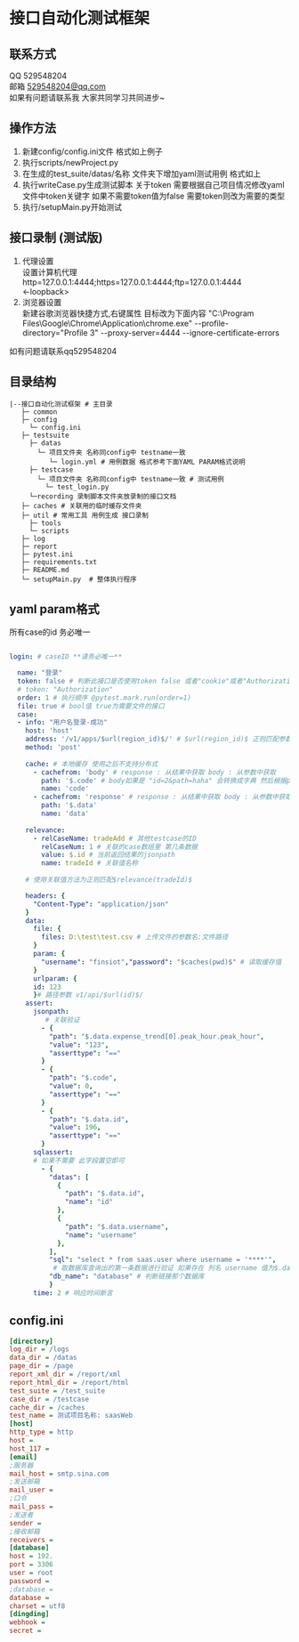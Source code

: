 # **接口自动化测试框架**
## 联系方式  
QQ 529548204  
邮箱 529548204@qq.com  
如果有问题请联系我 大家共同学习共同进步~
## 操作方法
1. 新建config/config.ini文件 格式如上例子
2. 执行scripts/newProject.py
3. 在生成的test_suite/datas/名称 文件夹下增加yaml测试用例 格式如上
4. 执行writeCase.py生成测试脚本 关于token 需要根据自己项目情况修改yaml文件中token关键字 如果不需要token值为false 需要token则改为需要的类型
5. 执行/setupMain.py开始测试
## 接口录制 (测试版)

1. 代理设置  
设置计算机代理  
http=127.0.0.1:4444;https=127.0.0.1:4444;ftp=127.0.0.1:4444  
<-loopback>  
2. 浏览器设置  
新建谷歌浏览器快捷方式,右键属性 目标改为下面内容
"C:\Program Files\Google\Chrome\Application\chrome.exe" --profile-directory="Profile 3" --proxy-server=4444 --ignore-certificate-errors

如有问题请联系qq529548204

## 目录结构
    |--接口自动化测试框架 # 主目录
       ├─ common 
       ├─ config
         └─ config.ini
       ├─ testsuite
         ├─ datas
           └─ 项目文件夹 名称同config中 testname一致
              └─ login.yml # 用例数据 格式参考下面YAML PARAM格式说明
         ├─ testcase
           └─ 项目文件夹 名称同config中 testname一致 # 测试用例
             └─ test_login.py
         └─recording 录制脚本文件夹放录制的接口文档
       ├─ caches # 关联用的临时缓存文件夹
       ├─ util # 常用工具 用例生成 接口录制
         ├─ tools
         └─ scripts 
       ├─ log
       ├─ report 	
       ├─ pytest.ini	   
       ├─ requirements.txt		 
       ├─ README.md          
       └─ setupMain.py	# 整体执行程序


## yaml param格式
所有case的id 务必唯一

``` yaml

login: # caseID **请务必唯一**

  name: "登录"
  token: false # 判断此接口是否使用token false 或者"cookie"或者"Authorization"等
  # token: "Authorization"
  order: 1 # 执行顺序 @pytest.mark.run(order=1)
  file: true # bool值 true为需要文件的接口
  case:
  - info: "用户名登录-成功"
    host: 'host'
    address: '/v1/apps/$url(region_id)$/' # $url(region_id)$ 正则匹配参数中的路径参数
    method: 'post'
    
    cache: # 本地缓存 使用之后不支持分布式
      - cachefrom: 'body' # response : 从结果中获取 body : 从参数中获取
        path: '$.code' # body如果是 "id=2&path=haha" 会转换成字典 然后根据path使用jsonpath取值
        name: 'code'
      - cachefrom: 'response' # response : 从结果中获取 body : 从参数中获取
        path: '$.data'
        name: 'data'
        
    relevance:
      - relCaseName: tradeAdd # 其他testcase的ID
        relCaseNum: 1 # 关联的case数组里 第几条数据
        value: $.id # 当前返回结果的jsonpath
        name: tradeId # 关联值名称
        
    # 使用关联值方法为正则匹配$relevance(tradeId)$

    headers: {
      "Content-Type": "application/json"
    }
    data:
      file: {
        files: D:\test\test.csv # 上传文件的参数名:文件路径
      }
      param: {
        "username": "finsiot","password": "$caches(pwd)$" # 读取缓存值
      }
      urlparam: {
      id: 123
      }# 路径参数 v1/api/$url(id)$/
    assert:
      jsonpath:
         # 关联验证
        - {
          "path": "$.data.expense_trend[0].peak_hour.peak_hour",
          "value": "123", 
          "asserttype": "=="
        }
        - {
          "path": "$.code",
          "value": 0,
          "asserttype": "=="
        }
        - {
          "path": "$.data.id",
          "value": 196,
          "asserttype": "=="
        }
      sqlassert:
      # 如果不需要 此字段置空即可
        - {
          "datas": [
            {
              "path": "$.data.id",
              "name": "id"
            },
            {
              "path": "$.data.username",
              "name": "username"
            },
          ],
          "sql": "select * from saas.user where username = '****'", 
           # 取数据库查询出的第一条数据进行验证 如果存在 列名 username 值为$.data.username则通过
          "db_name": "database" # 判断链接那个数据库
          }
      time: 2 # 响应时间断言
```
## config.ini

```ini
[directory]
log_dir = /logs
data_dir = /datas
page_dir = /page
report_xml_dir = /report/xml
report_html_dir = /report/html
test_suite = /test_suite
case_dir = /testcase
cache_dir = /caches
test_name = 测试项目名称: saasWeb
[host]
http_type = http
host = 
host_117 = 
[email]
;服务器
mail_host = smtp.sina.com
;发送邮箱
mail_user = 
;口令
mail_pass = 
;发送者
sender = 
;接收邮箱
receivers = 
[database]
host = 192.
port = 3306
user = root
password = 
;database = 
database = 
charset = utf8
[dingding]
webhook = 
secret = 
```
